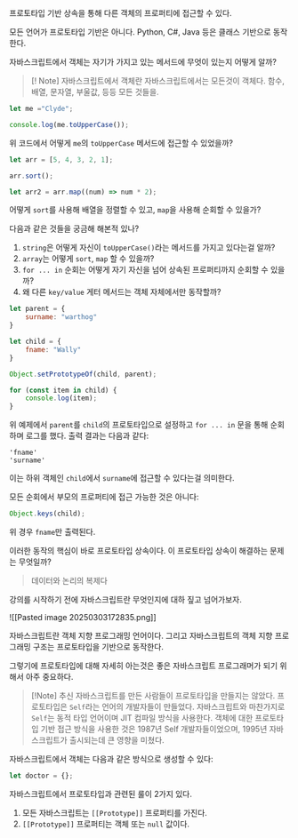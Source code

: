 프로토타입 기반 상속을 통해 다른 객체의 프로퍼티에 접근할 수 있다.

모든 언어가 프로토타입 기반은 아니다. Python, C#, Java 등은 클래스 기반으로 동작한다.

자바스크립트에서 객체는 자기가 가지고 있는 메서드에 무엇이 있는지 어떻게 알까?

> [! Note] 자바스크립트에서 객체란
> 자바스크립트에서는 모든것이 객체다. 함수, 배열, 문자열, 부울값,  등등 모든 것들을.

```js
let me ="Clyde";

console.log(me.toUpperCase());
```

위 코드에서 어떻게 `me`의 `toUpperCase` 메서드에 접근할 수 있었을까?

```js
let arr = [5, 4, 3, 2, 1];

arr.sort();

let arr2 = arr.map((num) => num * 2);
```

어떻게 `sort`를 사용해 배열을 정렬할 수 있고, `map`을 사용해 순회할 수 있을가?

다음과 같은 것들을 궁금해 해본적 있나?
1. `string`은 어떻게 자신이 `toUpperCase()`라는 메서드를 가지고 있다는걸 알까?
2. `array`는 어떻게 `sort`, `map` 할 수 있을까?
3. `for ... in` 순회는 어떻게 자기 자신을 넘어 상속된 프로퍼티까지 순회할 수 있을까?
4. 왜 다른 `key/value` 게터 메서드는 객체 자체에서만 동작할까?

```js
let parent = {
	surname: "warthog"
}

let child = {
	fname: "Wally"
}

Object.setPrototypeOf(child, parent);

for (const item in child) {
	console.log(item);
}
```

위 예제에서 `parent`를 `child`의 프로토타입으로 설정하고 `for ... in` 문을 통해 순회하며 로그를 했다. 출력 결과는 다음과 같다:
```log
'fname'
'surname'
```

이는 하위 객체인 `child`에서 `surname`에 접근할 수 있다는걸 의미한다.

모든 순회에서 부모의 프로퍼티에 접근 가능한 것은 아니다:
```js
Object.keys(child);
```

위 경우 `fname`만 출력된다.

이러한 동작의 핵심이 바로 프로토타입 상속이다. 이 프로토타입 상속이 해결하는 문제는 무엇일까?

> 데이터와 논리의 복제다

강의를 시작하기 전에 자바스크립트란 무엇인지에 대하 짚고 넘어가보자.

![[Pasted image 20250303172835.png]]

자바스크립트란 객체 지향 프로그래밍 언어이다. 그리고 자바스크립트의 객체 지향 프로그래밍 구조는 프로토타입을 기반으로 동작한다.

그렇기에 프로토타입에 대해 자세히 아는것은 좋은 자바스크립트 프로그래머가 되기 위해서 아주 중요하다.

> [!Note] 추신
> 자바스크립트를 만든 사람들이 프로토타입을 만들지는 않았다. 프로토타입은 `Self`라는 언어의 개발자들이 만들었다. 자바스크립트와 마찬가지로 `Self`는 동적 타입 언어이며 JIT 컴파일 방식을 사용한다. 객체에 대한 프로토타입 기반 접근 방식을 사용한 것은 1987년 Self 개발자들이었으며, 1995년 자바스크립트가 출시되는데 큰 영향을 미쳤다.

자바스크립트에서 객체는 다음과 같은 방식으로 생성할 수 있다:
```js
let doctor = {};
```

자바스크립트에서 프로토타입과 관련된 룰이 2가지 있다.

1. 모든 자바스크립트는 `[[Prototype]]` 프로퍼티를 가진다.
2. `[[Prototype]]` 프로퍼티는 객체 또는 `null` 값이다.

